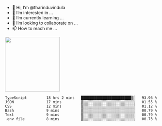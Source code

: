 - 👋 Hi, I’m @tharinduvindula
- 👀 I’m interested in ...
- 🌱 I’m currently learning ...
- 💞️ I’m looking to collaborate on ...
- 📫 How to reach me ...

<!---
tharinduvindula/tharinduvindula is a ✨ special ✨ repository because its `README.md` (this file) appears on your GitHub profile.
You can click the Preview link to take a look at your changes.
--->

<img height="180em" src="https://github-readme-stats.vercel.app/api?username=tharinduvindula&show_icons=true&hide_border=false&&count_private=true&include_all_commits=true" />


<!--START_SECTION:waka-->

```text
TypeScript         18 hrs 2 mins   ███████████████████████▒░   93.96 %
JSON               17 mins         ▒░░░░░░░░░░░░░░░░░░░░░░░░   01.55 %
CSS                12 mins         ▒░░░░░░░░░░░░░░░░░░░░░░░░   01.12 %
Bash               9 mins          ▒░░░░░░░░░░░░░░░░░░░░░░░░   00.79 %
Text               9 mins          ▒░░░░░░░░░░░░░░░░░░░░░░░░   00.79 %
.env file          8 mins          ▒░░░░░░░░░░░░░░░░░░░░░░░░   00.73 %
```

<!--END_SECTION:waka-->
